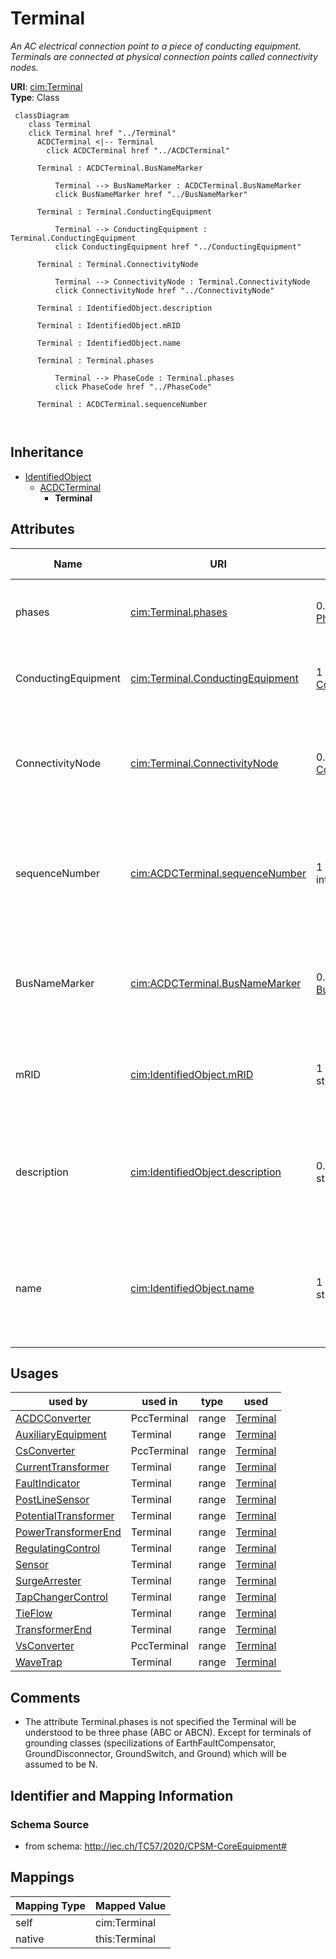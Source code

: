 # Terminal


_An AC electrical connection point to a piece of conducting equipment. Terminals are connected at physical connection points called connectivity nodes._





**URI**: [cim:Terminal](http://iec.ch/TC57/CIM100#Terminal)<br />
**Type**: Class




```mermaid
 classDiagram
    class Terminal
    click Terminal href "../Terminal"
      ACDCTerminal <|-- Terminal
        click ACDCTerminal href "../ACDCTerminal"
      
      Terminal : ACDCTerminal.BusNameMarker
        
          Terminal --> BusNameMarker : ACDCTerminal.BusNameMarker
          click BusNameMarker href "../BusNameMarker"
        
      Terminal : Terminal.ConductingEquipment
        
          Terminal --> ConductingEquipment : Terminal.ConductingEquipment
          click ConductingEquipment href "../ConductingEquipment"
        
      Terminal : Terminal.ConnectivityNode
        
          Terminal --> ConnectivityNode : Terminal.ConnectivityNode
          click ConnectivityNode href "../ConnectivityNode"
        
      Terminal : IdentifiedObject.description
        
      Terminal : IdentifiedObject.mRID
        
      Terminal : IdentifiedObject.name
        
      Terminal : Terminal.phases
        
          Terminal --> PhaseCode : Terminal.phases
          click PhaseCode href "../PhaseCode"
        
      Terminal : ACDCTerminal.sequenceNumber
        
      
```





## Inheritance
* [IdentifiedObject](IdentifiedObject.md)
    * [ACDCTerminal](ACDCTerminal.md)
        * **Terminal**



## Attributes


| Name | URI | Cardinality and Range | Description | Inheritance |
| ---  | --- | --- | --- | --- |
| phases | [cim:Terminal.phases](http://iec.ch/TC57/CIM100#Terminal.phases) | 0..1 <br />  [PhaseCode](PhaseCode.md)  | Represents the normal network phasing condition | direct |
| ConductingEquipment | [cim:Terminal.ConductingEquipment](http://iec.ch/TC57/CIM100#Terminal.ConductingEquipment) | 1 <br />  [ConductingEquipment](ConductingEquipment.md)  | The conducting equipment of the terminal | direct |
| ConnectivityNode | [cim:Terminal.ConnectivityNode](http://iec.ch/TC57/CIM100#Terminal.ConnectivityNode) | 0..1 <br />  [ConnectivityNode](ConnectivityNode.md)  | The connectivity node to which this terminal connects with zero impedance | direct |
| sequenceNumber | [cim:ACDCTerminal.sequenceNumber](http://iec.ch/TC57/CIM100#ACDCTerminal.sequenceNumber) | 1 <br />  integer  | The orientation of the terminal connections for a multiple terminal conductin... | [ACDCTerminal](ACDCTerminal.md) |
| BusNameMarker | [cim:ACDCTerminal.BusNameMarker](http://iec.ch/TC57/CIM100#ACDCTerminal.BusNameMarker) | 0..1 <br />  [BusNameMarker](BusNameMarker.md)  | The bus name marker used to name the bus (topological node) | [ACDCTerminal](ACDCTerminal.md) |
| mRID | [cim:IdentifiedObject.mRID](http://iec.ch/TC57/CIM100#IdentifiedObject.mRID) | 1 <br />  string  | Master resource identifier issued by a model authority | [IdentifiedObject](IdentifiedObject.md) |
| description | [cim:IdentifiedObject.description](http://iec.ch/TC57/CIM100#IdentifiedObject.description) | 0..1 <br />  string  | The description is a free human readable text describing or naming the object | [IdentifiedObject](IdentifiedObject.md) |
| name | [cim:IdentifiedObject.name](http://iec.ch/TC57/CIM100#IdentifiedObject.name) | 1 <br />  string  | The name is any free human readable and possibly non unique text naming the o... | [IdentifiedObject](IdentifiedObject.md) |





## Usages

| used by | used in | type | used |
| ---  | --- | --- | --- |
| [ACDCConverter](ACDCConverter.md) | PccTerminal | range | [Terminal](Terminal.md) |
| [AuxiliaryEquipment](AuxiliaryEquipment.md) | Terminal | range | [Terminal](Terminal.md) |
| [CsConverter](CsConverter.md) | PccTerminal | range | [Terminal](Terminal.md) |
| [CurrentTransformer](CurrentTransformer.md) | Terminal | range | [Terminal](Terminal.md) |
| [FaultIndicator](FaultIndicator.md) | Terminal | range | [Terminal](Terminal.md) |
| [PostLineSensor](PostLineSensor.md) | Terminal | range | [Terminal](Terminal.md) |
| [PotentialTransformer](PotentialTransformer.md) | Terminal | range | [Terminal](Terminal.md) |
| [PowerTransformerEnd](PowerTransformerEnd.md) | Terminal | range | [Terminal](Terminal.md) |
| [RegulatingControl](RegulatingControl.md) | Terminal | range | [Terminal](Terminal.md) |
| [Sensor](Sensor.md) | Terminal | range | [Terminal](Terminal.md) |
| [SurgeArrester](SurgeArrester.md) | Terminal | range | [Terminal](Terminal.md) |
| [TapChangerControl](TapChangerControl.md) | Terminal | range | [Terminal](Terminal.md) |
| [TieFlow](TieFlow.md) | Terminal | range | [Terminal](Terminal.md) |
| [TransformerEnd](TransformerEnd.md) | Terminal | range | [Terminal](Terminal.md) |
| [VsConverter](VsConverter.md) | PccTerminal | range | [Terminal](Terminal.md) |
| [WaveTrap](WaveTrap.md) | Terminal | range | [Terminal](Terminal.md) |






## Comments

* The attribute Terminal.phases is not specified the Terminal will be understood to be three phase (ABC or ABCN).  Except for terminals of grounding classes (specilizations of EarthFaultCompensator, GroundDisconnector, GroundSwitch, and Ground) which will be assumed to be N.

## Identifier and Mapping Information







### Schema Source


* from schema: http://iec.ch/TC57/2020/CPSM-CoreEquipment#





## Mappings

| Mapping Type | Mapped Value |
| ---  | ---  |
| self | cim:Terminal |
| native | this:Terminal |




